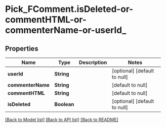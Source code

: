# Pick_FComment.isDeleted-or-commentHTML-or-commenterName-or-userId_
## Properties

| Name | Type | Description | Notes |
|------------ | ------------- | ------------- | -------------|
| **userId** | **String** |  | [optional] [default to null] |
| **commenterName** | **String** |  | [default to null] |
| **commentHTML** | **String** |  | [default to null] |
| **isDeleted** | **Boolean** |  | [optional] [default to null] |

[[Back to Model list]](../README.md#documentation-for-models) [[Back to API list]](../README.md#documentation-for-api-endpoints) [[Back to README]](../README.md)

